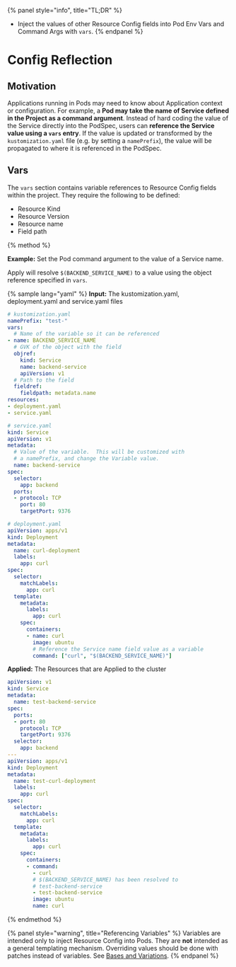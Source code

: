 {% panel style="info", title="TL;DR" %}
- Inject the values of other Resource Config fields into Pod Env Vars and Command Args with `vars`.
{% endpanel %}

# Config Reflection

## Motivation

Applications running in Pods may need to know about Application context or configuration.
For example, a **Pod may take the name of Service defined in the Project as a command argument**.
Instead of hard coding the value of the Service directly into the PodSpec, users can **reference
the Service value using a `vars` entry**.  If the value is updated or transformed by the
`kustomization.yaml` file (e.g. by setting a `namePrefix`), the value will be propagated
to where it is referenced in the PodSpec.

## Vars

The `vars` section contains variable references to Resource Config fields within the project.  They require
the following to be defined:

- Resource Kind
- Resource Version
- Resource name
- Field path

{% method %}

**Example:** Set the Pod command argument to the value of a Service name.

Apply will resolve `$(BACKEND_SERVICE_NAME)` to a value using the object reference
specified in `vars`.

{% sample lang="yaml" %}
**Input:** The kustomization.yaml, deployment.yaml and service.yaml files

```yaml
# kustomization.yaml
namePrefix: "test-"
vars:
  # Name of the variable so it can be referenced
- name: BACKEND_SERVICE_NAME
  # GVK of the object with the field
  objref:
    kind: Service
    name: backend-service
    apiVersion: v1
  # Path to the field
  fieldref:
    fieldpath: metadata.name
resources:
- deployment.yaml
- service.yaml
```

```yaml
# service.yaml
kind: Service
apiVersion: v1
metadata:
  # Value of the variable.  This will be customized with
  # a namePrefix, and change the Variable value.
  name: backend-service
spec:
  selector:
    app: backend
  ports:
  - protocol: TCP
    port: 80
    targetPort: 9376
```

```yaml
# deployment.yaml
apiVersion: apps/v1
kind: Deployment
metadata:
  name: curl-deployment
  labels:
    app: curl
spec:
  selector:
    matchLabels:
      app: curl
  template:
    metadata:
      labels:
        app: curl
    spec:
      containers:
      - name: curl
        image: ubuntu
        # Reference the Service name field value as a variable
        command: ["curl", "$(BACKEND_SERVICE_NAME)"]
```

**Applied:** The Resources that are Applied to the cluster

```yaml
apiVersion: v1
kind: Service
metadata:
  name: test-backend-service
spec:
  ports:
  - port: 80
    protocol: TCP
    targetPort: 9376
  selector:
    app: backend
---
apiVersion: apps/v1
kind: Deployment
metadata:
  name: test-curl-deployment
  labels:
    app: curl
spec:
  selector:
    matchLabels:
      app: curl
  template:
    metadata:
      labels:
        app: curl
    spec:
      containers:
      - command:
        - curl
        # $(BACKEND_SERVICE_NAME) has been resolved to
        # test-backend-service
        - test-backend-service
        image: ubuntu
        name: curl
```
{% endmethod %}

{% panel style="warning", title="Referencing Variables" %}
Variables are intended only to inject Resource Config into Pods.  They are
**not** intended as a general templating mechanism.  Overriding values should be done with
patches instead of variables.  See [Bases and Variations](bases_and_variants.md).
{% endpanel %}

